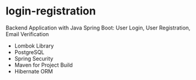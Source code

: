 # login-registration
Backend Application with Java Spring Boot: User Login, User Registration, Email Verification 
- Lombok Library
- PostgreSQL
- Spring Security
- Maven for Project Build
- Hibernate ORM
